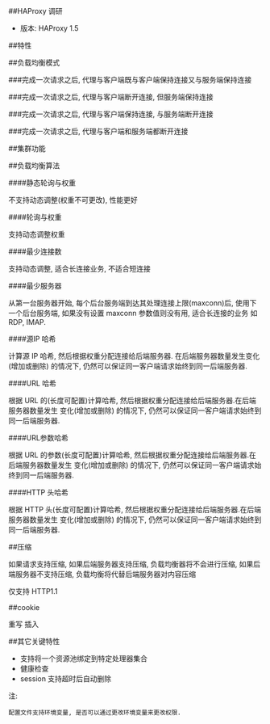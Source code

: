 ##HAProxy 调研

* 版本: HAProxy 1.5


##特性

##负载均衡模式

###完成一次请求之后, 代理与客户端既与客户端保持连接又与服务端保持连接

###完成一次请求之后, 代理与客户端断开连接, 但服务端保持连接

###完成一次请求之后, 代理与客户端保持连接, 与服务端断开连接

###完成一次请求之后, 代理与客户端和服务端都断开连接


##集群功能

##负载均衡算法

####静态轮询与权重

不支持动态调整(权重不可更改), 性能更好

####轮询与权重

支持动态调整权重

####最少连接数

支持动态调整, 适合长连接业务, 不适合短连接

####最少服务器

从第一台服务器开始, 每个后台服务端到达其处理连接上限(maxconn)后, 使用下一个后台服务端,
如果没有设置 maxconn 参数值则没有用, 适合长连接的业务 如 RDP, IMAP.

####源IP 哈希

计算源 IP 哈希, 然后根据权重分配连接给后端服务器. 在后端服务器数量发生变化(增加或删除)
的情况下, 仍然可以保证同一客户端请求始终到同一后端服务器.

####URL 哈希

根据 URL 的(长度可配置)计算哈希, 然后根据权重分配连接给后端服务器.在后端服务器数量发生
变化(增加或删除) 的情况下, 仍然可以保证同一客户端请求始终到同一后端服务器.

####URL参数哈希

根据 URL 的参数(长度可配置)计算哈希, 然后根据权重分配连接给后端服务器.在后端服务器数量发生
变化(增加或删除) 的情况下, 仍然可以保证同一客户端请求始终到同一后端服务器.

####HTTP 头哈希

根据 HTTP 头(长度可配置)计算哈希, 然后根据权重分配连接给后端服务器.在后端服务器数量发生
变化(增加或删除) 的情况下, 仍然可以保证同一客户端请求始终到同一后端服务器.


##压缩

如果请求支持压缩, 如果后端服务器支持压缩, 负载均衡器将不会进行压缩, 如果后端服务器不支持压缩, 负载均衡将代替后端服务器对内容压缩

仅支持 HTTP1.1

##cookie

重写
插入

##其它关键特性

* 支持将一个资源池绑定到特定处理器集合
* 健康检查
* session 支持超时后自动删除















注:

    配置文件支持环境变量, 是否可以通过更改环境变量来更改权限.



